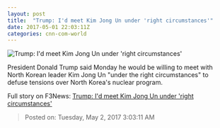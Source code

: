 ```yaml
---
layout: post
title:  "Trump: I'd meet Kim Jong Un under 'right circumstances'"
date: 2017-05-01 22:03:11Z
categories: cnn-com-world
---
```


![Trump: I'd meet Kim Jong Un under 'right circumstances'](http://i2.cdn.cnn.com/cnnnext/dam/assets/170414153142-0414-kim-jong-un-trump-composite-super-tease.jpg)

President Donald Trump said Monday he would be willing to meet with North Korean leader Kim Jong Un "under the right circumstances" to defuse tensions over North Korea's nuclear program.


Full story on F3News: [Trump: I'd meet Kim Jong Un under 'right circumstances'](http://www.f3nws.com/n/mvSfaE)

> Posted on: Tuesday, May 2, 2017 3:03:11 AM
